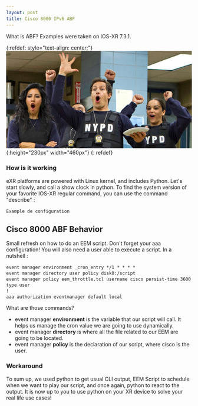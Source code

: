 ```yaml
---
layout: post
title: Cisco 8000 IPv6 ABF
---
```


What is ABF?
Examples were taken on IOS-XR 7.3.1.

{:refdef: style="text-align: center;"}
![EEMandPython](/images/abf.jpeg){:height="230px" width="460px"}
{: refdef}

### How is it working
eXR platforms are powered with Linux kernel, and includes Python. Let's start slowly, and call a show clock in python. To find the system version of your favorite IOS-XR regular command, you can use the command "describe" :

~~~
Example de configuration

~~~

## Cisco 8000 ABF Behavior

Small refresh on how to do an EEM script. Don't forget your aaa configuration! You will also need a user able to execute a script. In a nutshell :

~~~
event manager environment _cron_entry */1 * * * *
event manager directory user policy disk0:/script
event manager policy eem_throttle.tcl username cisco persist-time 3600 type user
!
aaa authorization eventmanager default local
~~~

What are those commands?
+ event manager **environment** is the variable that our script will call. It helps us manage the cron value we are going to use dynamically.
+ event manager **directory** is where all the file related to our EEM are going to be located.
+ event manager **policy** is the declaration of our script, where cisco is the user.


### Workaround

To sum up, we used python to get usual CLI output, EEM Script to schedule when we want to play our script, and once again, python to react to the output. It is now up to you to use python on your XR device to solve your real life use cases!
